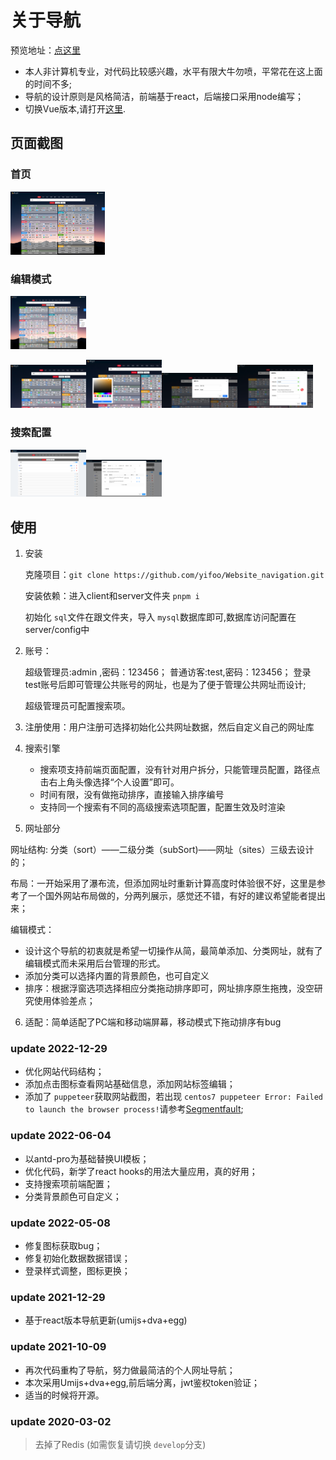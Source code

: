 # 关于导航

预览地址：[点这里](https://www.haohome.top/)

- 本人非计算机专业，对代码比较感兴趣，水平有限大牛勿喷，平常花在这上面的时间不多;
- 导航的设计原则是风格简洁，前端基于react，后端接口采用node编写；
- 切换Vue版本,请打开[这里](https://github.com/yifoo/Website_navigation/tags).

## 页面截图

### 首页

<img src="./screenshot/home-2022-06-03-23_51_50.png" alt="home-2022-06-03-23_51_50" style="width:30%;" />

### 编辑模式

<img src="./screenshot/home-edit-2022-06-03-23_51_50.png" alt="home-edit-2022-06-03-23_51_50" style="width:24%;" />

<img src="screenshot/sort-edit.png" alt="sort-edit" style="width:24%;" /><img src="screenshot/home-edit.png" alt="home-edit" style="width:24%;" /><img src="screenshot/subSort-edit.png" alt="subSort-edit" style="width:24%;" /><img src="screenshot/site-edit2022-06-04 00.02.05.png" alt="site-edit2022-06-04 00.02.05" style="width:24%;" />

### 搜索配置

<img src="screenshot/setting-search-2022-06-03-23_57_22.png" alt="setting-search-2022-06-03-23_57_22" style="width:24%;" /><img src="screenshot/setting-search-2022-06-03-23_57_00.png" alt="setting-search-2022-06-03-23_57_00" style="width:24%;" />

## 使用

1. 安装

   克隆项目：`git clone https://github.com/yifoo/Website_navigation.git`

   安装依赖：进入client和server文件夹 `pnpm i`

   初始化 `sql`文件在跟文件夹，导入 `mysql`数据库即可,数据库访问配置在server/config中
2. 账号：

   超级管理员:admin ,密码：123456；
   普通访客:test,密码：123456；
   登录test账号后即可管理公共账号的网址，也是为了便于管理公共网址而设计;

   超级管理员可配置搜索项。
3. 注册使用：用户注册可选择初始化公共网址数据，然后自定义自己的网址库
4. 搜索引擎

   - 搜索项支持前端页面配置，没有针对用户拆分，只能管理员配置，路径点击右上角头像选择“个人设置”即可。
   - 时间有限，没有做拖动排序，直接输入排序编号
   - 支持同一个搜索有不同的高级搜索选项配置，配置生效及时渲染
5. 网址部分

  网址结构:  分类（sort）——二级分类（subSort)——网址（sites）三级去设计的；

  布局：一开始采用了瀑布流，但添加网址时重新计算高度时体验很不好，这里是参考了一个国外网站布局做的，分两列展示，感觉还不错，有好的建议希望能者提出来；

  编辑模式：

- 设计这个导航的初衷就是希望一切操作从简，最简单添加、分类网址，就有了编辑模式而未采用后台管理的形式。
- 添加分类可以选择内置的背景颜色，也可自定义
- 排序：根据浮窗选项选择相应分类拖动排序即可，网址排序原生拖拽，没空研究使用体验差点；

6. 适配：简单适配了PC端和移动端屏幕，移动模式下拖动排序有bug

### update 2022-12-29

- 优化网站代码结构；
- 添加点击图标查看网站基础信息，添加网站标签编辑；
- 添加了 `puppeteer`获取网站截图，若出现 `centos7 puppeteer Error: Failed to launch the browser process!`请参考[Segmentfault](https://segmentfault.com/a/1190000041615716);

### update 2022-06-04

- 以antd-pro为基础替换UI模板；
- 优化代码，新学了react hooks的用法大量应用，真的好用；
- 支持搜索项前端配置；
- 分类背景颜色可自定义；

### update 2022-05-08

- 修复图标获取bug；
- 修复初始化数据数据错误；
- 登录样式调整，图标更换；

### update 2021-12-29

- 基于react版本导航更新(umijs+dva+egg)

### update 2021-10-09

- 再次代码重构了导航，努力做最简洁的个人网址导航；
- 本次采用Umijs+dva+egg,前后端分离，jwt鉴权token验证；
- 适当的时候将开源。

### update 2020-03-02

> 去掉了Redis (如需恢复请切换 `develop`分支)
